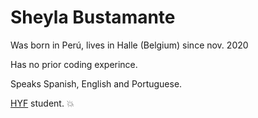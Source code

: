 # Sheyla Bustamante


Was born in Perú, lives in Halle (Belgium) since nov. 2020

Has no prior coding experince. 

Speaks Spanish, English and Portuguese. 

[HYF](https://hackyourfuture.be/) student. :boom:
